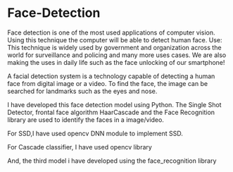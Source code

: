 # Face-Detection
Face detection is one of the most used applications of computer vision. Using this technique the computer will be able to detect human face.
Use:
This technique is widely used by government and organization across the world for surveillance and policing and many more uses cases.
We are also making the uses in daily life such as the face unlocking of our smartphone!

A facial detection system is a technology capable of detecting a human face from digital image or a video. To find the face, the image can be searched for landmarks such as the eyes and nose.

I have developed this face detection model using Python. The Single Shot Detector, frontal face algorithm HaarCascade and the Face Recognition library are used to identify the faces in a image/video. 

For SSD,I have used opencv DNN module to implement SSD.

For Cascade classifier, I have used opencv library

And, the third model i have developed using the face_recognition library



